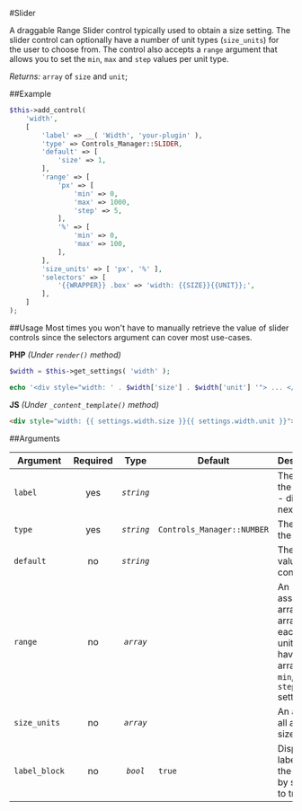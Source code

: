 #Slider

A draggable Range Slider control typically used to obtain a size setting.
The slider control can optionally have a number of unit types (`size_units`) for the user to choose from.
The control also accepts a `range` argument that allows you to set the `min`, `max` and `step` values per unit type.


*Returns:* `array` of `size` and `unit`;

##Example

```php
$this->add_control(
    'width',
    [
        'label' => __( 'Width', 'your-plugin' ),
        'type' => Controls_Manager::SLIDER,
        'default' => [
            'size' => 1,
        ],
        'range' => [
            'px' => [
                'min' => 0,
                'max' => 1000,
                'step' => 5,
            ],
            '%' => [
                'min' => 0,
                'max' => 100,
            ],
        ],
        'size_units' => [ 'px', '%' ],
        'selectors' => [
            '{{WRAPPER}} .box' => 'width: {{SIZE}}{{UNIT}};',
        ],
    ]
);
```

##Usage
Most times you won't have to manually retrieve the value of slider controls since the selectors argument can cover most use-cases. 

**PHP** *(Under `render()` method)*
```php
$width = $this->get_settings( 'width' ); 

echo '<div style="width: ' . $width['size'] . $width['unit'] '"> ... </div>';
```

**JS** *(Under `_content_template()` method)*
```html
<div style="width: {{ settings.width.size }}{{ settings.width.unit }}"> ... </div>';
```

##Arguments

Argument       | Required   | Type         | Default                      | Description
------------   | :--------: | :------:     | ---------------------------- | ---------------------------------------------
`label`        | yes        | *`string`*   |                              | The label of the control - displayed next to it
`type`         | yes        | *`string`*   | `Controls_Manager::NUMBER`   | The type of the control
`default`      | no         | *`string`*   |                              | The default value of the control
`range`        | no         | *`array`*    |                              | An associative array of arrays - each size unit can have an array with `min`, `max` and `step` settings
`size_units`   | no         | *`array`*    |                              | An array of all available size units
`label_block`  | no         | *`bool`*     | `true`                       | Display the label above the control by setting to true

